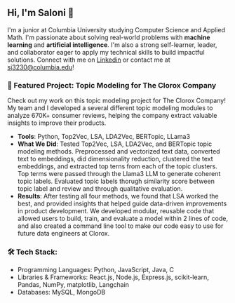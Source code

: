 ## Hi, I'm Saloni 👋
I'm a junior at Columbia University studying Computer Science and Applied Math. I'm passionate about solving real-world problems with **machine learning** and **artificial intelligence**. I'm also a strong self-learner, leader, and collaborator eager to apply my technical skills to build impactful solutions. Connect with me on [Linkedin](https://www.linkedin.com/in/saloni-jain-columbia/) or contact me at sj3230@columbia.edu!

### 🎯 Featured Project: Topic Modeling for The Clorox Company
Check out my work on this topic modeling project for The Clorox Company! My team and I developed a several different topic modeling modules to analyze 670K+ consumer reviews, helping the company extract valuable insights to improve their products.
* **Tools**: Python, Top2Vec, LSA, LDA2Vec, BERTopic, LLama3
* **What We Did**: Tested Top2Vec, LSA, LDA2Vec, and BERTopic topic modeling methods. Preprocessed and vectorized text data, converted text to embeddings, did dimensionality reduction, clustered the text embeddings, and extracted top terns from each of the topic clusters. Top terms were passed through the Llama3 LLM to generate coherent topic labels. Evaluated topic labels thorugh similarity score between topic label and review and through qualitative evaluation.   
* **Results**: After testing all four methods, we found that LSA worked the best, and provided insights that helped guide data-driven improvements in product development. We developed modular, reusable code that allowed users to build, train, and evaluate a model within 2 lines of code, and also created a command line tool to make our code easy to use for future data engineers at Clorox.

### 🛠 Tech Stack:
* Programming Languages: Python, JavaScript, Java, C 
* Libraries & Frameworks: React.js, Node.js, Express.js, scikit-learn, Pandas, NumPy, matplotlib, Langchain
* Databases: MySQL, MongoDB

<!--
**saloni-jain-code/saloni-jain-code** is a ✨ _special_ ✨ repository because its `README.md` (this file) appears on your GitHub profile.

Here are some ideas to get you started:

- 🔭 I’m currently working on ...
- 🌱 I’m currently learning ...
- 👯 I’m looking to collaborate on ...
- 🤔 I’m looking for help with ...
- 💬 Ask me about ...
- 📫 How to reach me: ...
- 😄 Pronouns: ...
- ⚡ Fun fact: ...
-->
